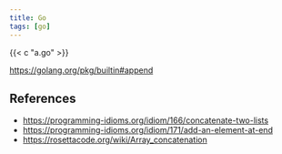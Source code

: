 ```yaml
---
title: Go
tags: [go]
---
```


{{< c "a.go" >}}

<https://golang.org/pkg/builtin#append>

## References

- <https://programming-idioms.org/idiom/166/concatenate-two-lists>
- <https://programming-idioms.org/idiom/171/add-an-element-at-end>
- <https://rosettacode.org/wiki/Array_concatenation>
